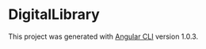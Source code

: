 # DigitalLibrary

This project was generated with [Angular CLI](https://github.com/angular/angular-cli) version 1.0.3.
